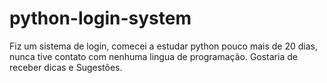 # python-login-system
Fiz um sistema de login, comecei a estudar python pouco mais de 20 dias, nunca tive contato com nenhuma lingua de programação.
Gostaria de receber dicas e Sugestões.
